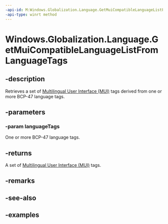 ```yaml
---
-api-id: M:Windows.Globalization.Language.GetMuiCompatibleLanguageListFromLanguageTags(Windows.Foundation.Collections.IIterable{System.String})
-api-type: winrt method
---
```


<!-- Method syntax
public Windows.Foundation.Collections.IVector<String> GetMuiCompatibleLanguageListFromLanguageTags(IIterable<String> languageTags)
-->

# Windows.Globalization.Language.GetMuiCompatibleLanguageListFromLanguageTags

## -description

Retrieves a set of [Multilingual User Interface (MUI)](/windows/win32/intl/multilingual-user-interface) tags derived from one or more BCP-47 language tags.

## -parameters

### -param languageTags

One or more BCP-47 language tags.

## -returns

A set of [Multilingual User Interface (MUI)](/windows/win32/intl/multilingual-user-interface) tags.

## -remarks

## -see-also

## -examples
